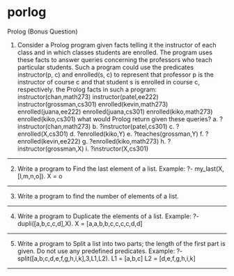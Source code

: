 # porlog
Prolog (Bonus Question)
1. Consider a Prolog program given facts telling it the instructor of each class
and in which classes students are enrolled. The program uses these facts to
answer queries concerning the professors who teach particular students.
Such a program could use the predicates instructor(p, c) and enrolled(s, c) to
represent that professor p is the instructor of course c and that student s
is enrolled in course c, respectively.
the Prolog facts in such a program:
instructor(chan,math273)
instructor(patel,ee222)
instructor(grossman,cs301)
enrolled(kevin,math273)
enrolled(juana,ee222)
enrolled(juana,cs301)
enrolled(kiko,math273)
enrolled(kiko,cs301)
what would Prolog return given these queries?
a. ?instructor(chan,math273)
b. ?instructor(patel,cs301)
c. ?enrolled(X,cs301)
d. ?enrolled(kiko,Y)
e. ?teaches(grossman,Y)
f. ?enrolled(kevin,ee222)
g. ?enrolled(kiko,math273)
h. ?instructor(grossman,X)
i. ?instructor(X,cs301)
------------------------------------------------------------------------------------------------------------------------------------
2. Write a program to Find the last element of a list.
Example:
?- my_last(X,[l,m,n,o]).
X = o
------------------------------------------------------------------------------------------------------------------------------
3. Write a program to find the number of elements of a list.

---------------------------------------------------------------------------------------------------------------------------------------------
4. Write a program to Duplicate the elements of a list.
Example:
?- dupli([a,b,c,c,d],X).
X = [a,a,b,b,c,c,c,c,d,d]
--------------------------------------------------------------------------------------------------------------------------------------------------------------
5. Write a program to Split a list into two parts; the length of the first part is
given. Do not use any predefined predicates.
Example:
?- split([a,b,c,d,e,f,g,h,i,k],3,L1,L2).
L1 = [a,b,c]
L2 = [d,e,f,g,h,i,k]
--------------------------------------------------------------------------------------------------------
